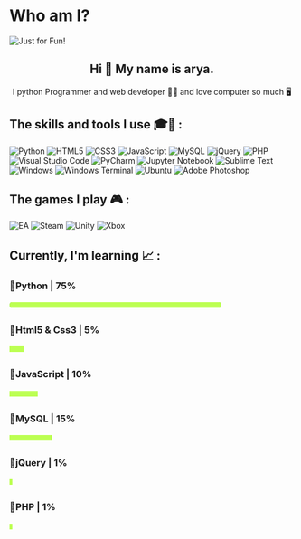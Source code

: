 # Who am I?

<img src="https://user-images.githubusercontent.com/112857735/188410602-524d6480-da5f-40aa-990d-ae30b2adcbd4.svg" alt="Just for Fun!">

<h2 align="center">Hi 👋 My name is arya.</h2>

<p align="center">I python Programmer and web developer 🐍🌐 and love computer so much 🖥️</p>

<h2 align="left">The skills and tools I use 🎓🔧 : </h2>

![Python](https://img.shields.io/badge/python-3670A0?style=for-the-badge&logo=python&logoColor=ffdd54) ![HTML5](https://img.shields.io/badge/html5-%23E34F26.svg?style=for-the-badge&logo=html5&logoColor=white) ![CSS3](https://img.shields.io/badge/css3-%231572B6.svg?style=for-the-badge&logo=css3&logoColor=white) ![JavaScript](https://img.shields.io/badge/javascript-%23323330.svg?style=for-the-badge&logo=javascript&logoColor=%23F7DF1E) ![MySQL](https://img.shields.io/badge/mysql-%2300f.svg?style=for-the-badge&logo=mysql&logoColor=white) ![jQuery](https://img.shields.io/badge/jquery-%230769AD.svg?style=for-the-badge&logo=jquery&logoColor=white) ![PHP](https://img.shields.io/badge/php-%23777BB4.svg?style=for-the-badge&logo=php&logoColor=white) ![Visual Studio Code](https://img.shields.io/badge/Visual%20Studio%20Code-0078d7.svg?style=for-the-badge&logo=visual-studio-code&logoColor=white) ![PyCharm](https://img.shields.io/badge/pycharm-143?style=for-the-badge&logo=pycharm&logoColor=black&color=black&labelColor=green) ![Jupyter Notebook](https://img.shields.io/badge/jupyter-%23FA0F00.svg?style=for-the-badge&logo=jupyter&logoColor=white) ![Sublime Text](https://img.shields.io/badge/sublime_text-%23575757.svg?style=for-the-badge&logo=sublime-text&logoColor=important) ![Windows](https://img.shields.io/badge/Windows-0078D6?style=for-the-badge&logo=windows&logoColor=white) ![Windows Terminal](https://img.shields.io/badge/Windows%20Terminal-%234D4D4D.svg?style=for-the-badge&logo=windows-terminal&logoColor=white) ![Ubuntu](https://img.shields.io/badge/Ubuntu-E95420?style=for-the-badge&logo=ubuntu&logoColor=white) ![Adobe Photoshop](https://img.shields.io/badge/adobe%20photoshop-%2331A8FF.svg?style=for-the-badge&logo=adobe%20photoshop&logoColor=white) 

<h2 align="left">The games I play 🎮 : </h2>

![EA](https://img.shields.io/badge/ea-%23000000.svg?style=for-the-badge&logo=ea&logoColor=white) ![Steam](https://img.shields.io/badge/steam-%23000000.svg?style=for-the-badge&logo=steam&logoColor=white) ![Unity](https://img.shields.io/badge/unity-%23000000.svg?style=for-the-badge&logo=unity&logoColor=white) ![Xbox](https://img.shields.io/badge/xbox-%23107C10.svg?style=for-the-badge&logo=xbox&logoColor=white) 





<h2 align="left">Currently, I'm learning 📈 : </h2>

<h3 align="left">🔮Python | 75%</h3> <img src="https://github.com/arya-binery/arya-binery/blob/main/image/bar.png?raw=true" height="16px" width="375px">

<h3 align="left">🔮Html5 & Css3 | 5%</h3> <img src="https://github.com/arya-binery/arya-binery/blob/main/image/bar.png?raw=true" height="16px" width="25px">

<h3 align="left">🔮JavaScript | 10%</h3> <img src="https://github.com/arya-binery/arya-binery/blob/main/image/bar.png?raw=true" height="16px" width="50px">

<h3 align="left">🔮MySQL | 15%</h3> <img src="https://github.com/arya-binery/arya-binery/blob/main/image/bar.png?raw=true" height="16px" width="75px">

<h3 align="left">🔮jQuery | 1%</h3> <img src="https://github.com/arya-binery/arya-binery/blob/main/image/bar.png?raw=true" height="16px" width="5px">

<h3 align="left">🔮PHP | 1%</h3> <img src="https://github.com/arya-binery/arya-binery/blob/main/image/bar.png?raw=true" height="16px" width="5px">
